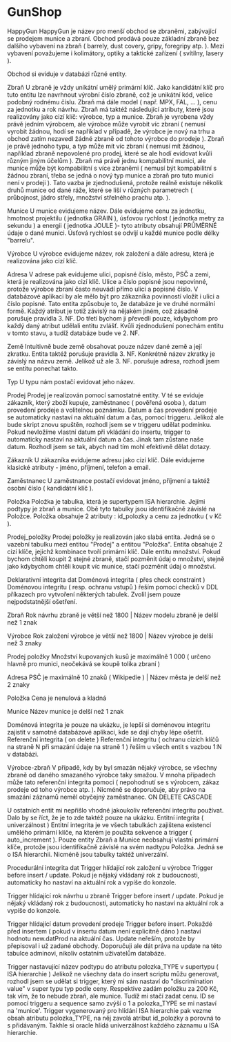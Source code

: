 # GunShop

HappyGun
HappyGun je název pro menší obchod se zbraněmi, zabývající se prodejem munice a zbraní. Obchod prodává pouze základní zbraně bez dalšího vybavení na zbraň ( barrely, dust covery, gripy, foregripy atp. ). Mezi vybavení považujeme i kolimátory, optiky a taktické zařízení ( svítilny, lasery ).

Obchod si eviduje v databázi různé entity.

Zbraň
U zbraně je vždy unikátní umělý primární klíč. Jako kandidátní klíč pro tuto entitu lze navrhnout výrobní číslo zbraně, což je unikátní kód, velice podobný rodnému číslu. Zbraň má dále model ( např. MPX, FAL, ... ), cenu za jednotku a rok návrhu. Zbraň má taktéž následující atributy, které jsou realizovány jako cizí klíč: výrobce, typ a munice. Zbraň je vyrobena vždy právě jedním výrobcem, ale výrobce může vyrobit víc zbraní ( nemusí vyrobit žádnou, hodí se například v případě, že výrobce je nový na trhu a obchod zatím nezavedl žádné zbraně od tohoto výrobce do prodeje ). Zbraň je právě jednoho typu, a typ může mít víc zbraní ( nemusí mít žádnou, například zbraně nepovolené pro prodej, které se ale hodí evidovat kvůli různým jiným účelům ). Zbraň má právě jednu kompabilitní munici, ale munice může být kompabilitní s více zbraněmi ( nemusí být kompabilitní s žádnou zbraní, třeba se jedná o nový typ munice a zbraň pro tuto munici není v prodeji ). Tato vazba je zjednodušená, protože reálně existuje několik druhů munice od dané ráže, které se liší v různých parametrech ( průbojnost, jádro střely, množství střelného prachu atp. ).

Munice
U munice evidujeme název. Dále evidujeme cenu za jednotku, hmotnost projektilu ( jednotka GRAIN ), úsťovou rychlost ( jednotka metry za sekundu ) a energii ( jednotka JOULE )- tyto atributy obsahují PRŮMĚRNÉ údaje o dané munici. Úsťová rychlost se odvíjí u každé munice podle délky "barrelu".

Výrobce
U výrobce evidujeme název, rok založení a dále adresu, která je realizována jako cizí klíč.

Adresa
V adrese pak evidujeme ulici, popisné číslo, město, PSČ a zemi, která je realizována jako cizí klíč. Ulice a číslo popisné jsou nepovinné, protože výrobce zbraní často neuvádí přímo ulici a popisné číslo. V databázové aplikaci by ale mělo být pro zákazníka povinností vložit i ulici a číslo popisné. Tato entita způsobuje to, že databáze je ve druhé normální formě. Každý atribut je totiž závislý na nějakém jiném, což zásadně porušuje pravidla 3. NF. Do třetí bychom ji převedli pouze, kdybychom pro každý daný atribut udělali entitu zvlášť. Kvůli zjednodušení ponechám entitu v tomto stavu, a tudíž databáze bude ve 2. NF.

Země
Intuitivně bude země obsahovat pouze název dané země a její zkratku. Entita taktéž porušuje pravidla 3. NF. Konkrétně název zkratky je závislý na názvu země. Jelikož už ale 3. NF. porušuje adresa, rozhodl jsem se entitu ponechat takto.

Typ
U typu nám postačí evidovat jeho název.

Prodej
Prodej je realizován pomocí samostatné entity. V té se eviduje zákazník, který zboží kupuje, zaměstnanec ( pověřená osoba ), datum provedení prodeje a volitelnou poznámku. Datum a čas provedení prodeje se automaticky nastaví na aktuální datum a čas, pomocí triggeru. Jelikož ale bude skript znovu spuštěn, rozhodl jsem se v triggeru udělat podmínku. Pokud nevložíme vlastní datum při vkládání do insertu, trigger to automaticky nastaví na aktuální datum a čas. Jinak tam zůstane naše datum. Rozhodl jsem se tak, abych nad tím mohl efektivně dělat dotazy.

Zákazník
U zákazníka evidujeme adresu jako cizí klíč. Dále evidujeme klasické atributy - jméno, příjmení, telefon a email.

Zaměstnanec
U zaměstnance postačí evidovat jméno, příjmení a taktéž osobní číslo ( kandidátní klíč ).

Položka
Položka je tabulka, která je supertypem ISA hierarchie. Jejími podtypy je zbraň a munice. Obě tyto tabulky jsou identifikačně závislé na Položce. Položka obsahuje 2 atributy : id_polozky a cenu za jednotku ( v Kč ).

Prodej_položky
Prodej položky je realizován jako slabá entita. Jedná se o vazební tabulku mezi entitou "Prodej" a entitou "Položka". Entita obsahuje 2 cizí klíče, jejichž kombinace tvoří primární klíč. Dále entitu množství. Pokud bychom chtěli koupit 2 stejné zbraně, stačí pozměnit údaj o množství, stejně jako kdybychom chtěli koupit víc munice, stačí pozměnit údaj o množství.

Deklarativní integrita dat
Doménová integrita ( přes check constraint )
Doménovou integritu ( resp. ochranu vstupů ) řeším pomocí checků v DDL příkazech pro vytvoření některých tabulek. Zvolil jsem pouze nejpodstatnější ošetření.

Zbraň
Rok návrhu zbraně je větší než 1800 | Název modelu zbraně je delší než 1 znak

Výrobce
Rok založení výrobce je větší než 1800 | Název výrobce je delší než 3 znaky

Prodej položky
Množství kupovaných kusů je maximálně 1 000 ( určeno hlavně pro munici, neočekává se koupě tolika zbraní )

Adresa
PSČ je maximálně 10 znaků ( Wikipedie ) | Název města je delší než 2 znaky

Položka
Cena je nenulová a kladná

Munice
Název munice je delší než 1 znak

Doménová integrita je pouze na ukázku, je lepší si doménovou integritu zajistit v samotné databázové aplikaci, kde se dají chyby lépe ošetřit.
Referenční integrita ( on delete )
Referenční integritu ( ochranu cizích klíčů na straně N při smazání údaje na straně 1 ) řeším u všech entit s vazbou 1:N v databázi.

Výrobce-zbraň
V případě, kdy by byl smazán nějaký výrobce, se všechny zbraně od daného smazaného výrobce taky smažou. V mnoha případech může tato referenční integrita pomoci ( nepohodnutí se s výrobcem, zákaz prodeje od toho výrobce atp. ). Nicméně se doporučuje, aby právo na smazání záznamů neměl obyčejný zaměstnanec. ON DELETE CASCADE

U ostatních entit mi nepřišlo vhodné jakoukoliv referenční integritu používat. Dalo by se říct, že je to zde taktéž pouze na ukázku.
Entitní integrita ( univerzálnost )
Entitní integrita je ve všech tabulkách zajištena existencí umělého primární klíče, na kterém je použita sekvence a trigger ( auto_increment ). Pouze entity Zbraň a Munice neobsahují vlastní primární klíče, protože jsou identifikačně závislé na svém nadtypu Položka. Jedná se o ISA hierarchii. Nicméně jsou tabulky taktéž univerzální.

Procedurální integrita dat
Trigger hlídající rok založení u výrobce
Trigger before insert / update. Pokud je nějaký vkládaný rok z budoucnosti, automaticky ho nastaví na aktuální rok a vypíše do konzole.

Trigger hlídající rok návrhu u zbraně
Trigger before insert / update. Pokud je nějaký vkládaný rok z budoucnosti, automaticky ho nastaví na aktuální rok a vypíše do konzole.

Trigger hlídající datum provedení prodeje
Trigger before insert. Pokaždé před insertem ( pokud v insertu datum není explicitně dáno ) nastaví hodnotu new.datProd na aktuální čas. Update neřeším, protože by přepisoval i už zadané obchody. Doporučuji ale dát práva na update na této tabulce adminovi, nikoliv ostatním uživatelům databáze.

Trigger nastavující název podtypu do atributu polozka_TYPE v supertypu ( ISA hierarchie )
Jelikož ne všechny data do insert scriptu můžu generovat, rozhodl jsem se udělat si trigger, který mi sám nastaví do "discrimination value" v super typu typ podle ceny. Respektive zadám položku za 200 Kč, tak vím, že to nebude zbraň, ale munice. Tudíž mi stačí zadat cenu. ID se pomocí triggeru a sequence samo zvýší o 1 a polozka_TYPE se mi nastaví na 'munice'. Trigger vygenerovaný pro hlídání ISA hierarchie pak vezme obsah atributu polozka_TYPE, na něj zavolá atribut id_polozky a porovná to s přidávaným. Takhle si oracle hlídá univerzálnost každého záznamu u ISA hierarchie.


